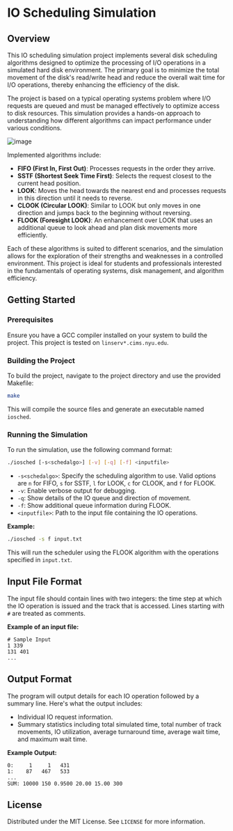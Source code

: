 
# IO Scheduling Simulation

## Overview
This IO scheduling simulation project implements several disk scheduling algorithms designed to optimize the processing of I/O operations in a simulated hard disk environment. The primary goal is to minimize the total movement of the disk's read/write head and reduce the overall wait time for I/O operations, thereby enhancing the efficiency of the disk.

The project is based on a typical operating systems problem where I/O requests are queued and must be managed effectively to optimize access to disk resources. This simulation provides a hands-on approach to understanding how different algorithms can impact performance under various conditions.

![image](https://github.com/tarun2001sharma/IO-Scheduler/assets/59308544/60f22d4d-24b6-470b-8aba-062dcf527f32)


Implemented algorithms include:
- **FIFO (First In, First Out)**: Processes requests in the order they arrive.
- **SSTF (Shortest Seek Time First)**: Selects the request closest to the current head position.
- **LOOK**: Moves the head towards the nearest end and processes requests in this direction until it needs to reverse.
- **CLOOK (Circular LOOK)**: Similar to LOOK but only moves in one direction and jumps back to the beginning without reversing.
- **FLOOK (Foresight LOOK)**: An enhancement over LOOK that uses an additional queue to look ahead and plan disk movements more efficiently.

Each of these algorithms is suited to different scenarios, and the simulation allows for the exploration of their strengths and weaknesses in a controlled environment. This project is ideal for students and professionals interested in the fundamentals of operating systems, disk management, and algorithm efficiency.

## Getting Started

### Prerequisites
Ensure you have a GCC compiler installed on your system to build the project. This project is tested on `linserv*.cims.nyu.edu`.

### Building the Project
To build the project, navigate to the project directory and use the provided Makefile:

```bash
make
```

This will compile the source files and generate an executable named `iosched`.

### Running the Simulation
To run the simulation, use the following command format:

```bash
./iosched [-s<schedalgo>] [-v] [-q] [-f] <inputfile>
```

- `-s<schedalgo>`: Specify the scheduling algorithm to use. Valid options are `n` for FIFO, `s` for SSTF, `l` for LOOK, `c` for CLOOK, and `f` for FLOOK.
- `-v`: Enable verbose output for debugging.
- `-q`: Show details of the IO queue and direction of movement.
- `-f`: Show additional queue information during FLOOK.
- `<inputfile>`: Path to the input file containing the IO operations.

**Example:**

```bash
./iosched -s f input.txt
```

This will run the scheduler using the FLOOK algorithm with the operations specified in `input.txt`.

## Input File Format
The input file should contain lines with two integers: the time step at which the IO operation is issued and the track that is accessed. Lines starting with `#` are treated as comments.

**Example of an input file:**

```
# Sample Input
1 339
131 401
...
```

## Output Format
The program will output details for each IO operation followed by a summary line. Here's what the output includes:

- Individual IO request information.
- Summary statistics including total simulated time, total number of track movements, IO utilization, average turnaround time, average wait time, and maximum wait time.

**Example Output:**

```
0:     1     1   431
1:    87   467   533
...
SUM: 10000 150 0.9500 20.00 15.00 300
```

## License
Distributed under the MIT License. See `LICENSE` for more information.

